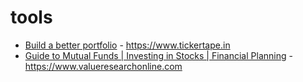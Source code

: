 # tools
- [Build a better portfolio](https://www.tickertape.in) - https://www.tickertape.in
- [Guide to Mutual Funds | Investing in Stocks | Financial Planning](https://www.valueresearchonline.com) - https://www.valueresearchonline.com
